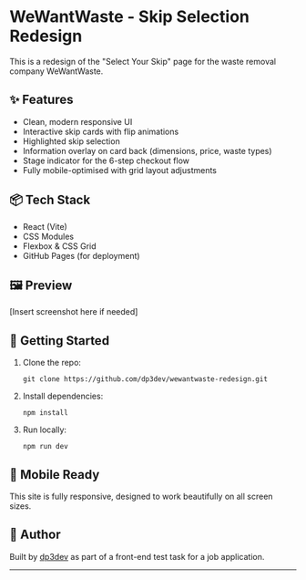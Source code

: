 

# WeWantWaste - Skip Selection Redesign

This is a redesign of the "Select Your Skip" page for the waste removal company WeWantWaste.

## ✨ Features

- Clean, modern responsive UI
- Interactive skip cards with flip animations
- Highlighted skip selection
- Information overlay on card back (dimensions, price, waste types)
- Stage indicator for the 6-step checkout flow
- Fully mobile-optimised with grid layout adjustments

## 📦 Tech Stack

- React (Vite)
- CSS Modules
- Flexbox & CSS Grid
- GitHub Pages (for deployment)

## 🖼 Preview

[Insert screenshot here if needed]

## 🚀 Getting Started

1. Clone the repo:
   ```
   git clone https://github.com/dp3dev/wewantwaste-redesign.git
   ```

2. Install dependencies:
   ```
   npm install
   ```

3. Run locally:
   ```
   npm run dev
   ```

## 📱 Mobile Ready

This site is fully responsive, designed to work beautifully on all screen sizes.

## 🧠 Author

Built by [dp3dev](https://github.com/dp3dev) as part of a front-end test task for a job application.

---